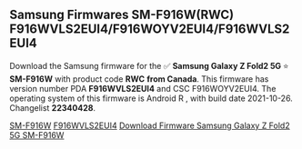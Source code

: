 <h2>Samsung Firmwares SM-F916W(RWC) F916WVLS2EUI4/F916WOYV2EUI4/F916WVLS2EUI4</h2>
Download the Samsung firmware for the ✅ <strong>Samsung Galaxy Z Fold2 5G </strong> ⭐ <strong>SM-F916W</strong> with product code <strong>RWC</strong> <strong> from Canada</strong>. This firmware has version number PDA <strong>F916WVLS2EUI4</strong> and CSC F916WOYV2EUI4. The operating system of this firmware is Android R , with build date 2021-10-26. Changelist <strong>22340428</strong>.


[SM-F916W](https://samfirm.shop/samsung/model/SM-F916W)
[F916WVLS2EUI4](https://samfirm.shop/samsung/pda/F916WVLS2EUI4)
[Download Firmware Samsung Galaxy Z Fold2 5G SM-F916W](https://samfirm.shop/samsung/firmware/468300)

